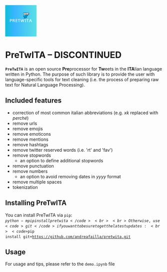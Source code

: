 <span>
<img src="./logo.png" width="100px" align="justify"/>
</span>

# PreTwITA – DISCONTINUED
<code><b>PreTwITA</b></code> is an open source <b>Pre</b>processor for <b>Tw</b>eets in the <b>ITA</b>lian language written in Python. The purpose of such library is to provide the user with language-specific tools for text cleaning (i.e. the process of preparing raw text for Natural Language Processing). 

## Included features
- correction of most common italian abbreviations (e.g. <i>xk</i> replaced with <i>perché</i>)
- remove urls 
- remove emojis 
- remove emoticons 
- remove mentions 
- remove hashtags 
- remove twitter reserved words (i.e. 'rt' and 'fav')
- remove stopwords 
    - an option to define additional stopwords
- remove punctuation 
- remove numbers 
    - an option to avoid removing dates in <i>yyyy</i> format
- remove multiple spaces 
- tokenization

## Installing PreTwITA
You can install PreTwITA via <code>pip</code>:
<br>
<code>$python -m pip install pretwita</code>
<br><br>
Otherwise, use <code>git</code> if you want to be sure to get the latest updates: <br>
<code>$pip install git+https://github.com/andreafailla/pretwita.git</code>
<br>

## Usage
For usage and tips, please refer to the <code>demo.ipynb</code> file
